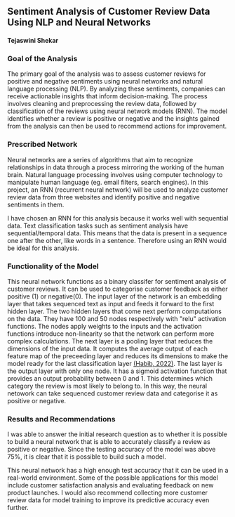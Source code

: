 ## Sentiment Analysis of Customer Review Data Using NLP and Neural Networks

#### Tejaswini Shekar

### Goal of the Analysis
The primary goal of the analysis was to assess customer reviews for positive and negative sentiments using neural networks and natural language processing (NLP). 
By analyzing these sentiments, companies can receive actionable insights that inform decision-making.
The process involves cleaning and preprocessing the review data, followed by classification of the reviews using neural network models (RNN). 
The model identifies whether a review is positive or negative and the insights gained from the analysis can then be used to recommend actions for improvement. 

### Prescribed Network
Neural networks are a series of algorithms that aim to recognize relationships in data through a process mirroring the working of the human brain. 
Natural language processing involves using computer technology to manipulate human language (eg. email filters, search engines).
In this project, an RNN (recurrent neural network) will be used to analyze customer review data from three websites and identify positive and negative sentiments in them.

I have chosen an RNN for this analysis because it works well with sequential data. 
Text classification tasks such as sentiment analysis have sequential/temporal data. 
This means that the data is present in a sequence one after the other, like words in a sentence. Therefore using an RNN would be ideal for this analysis.

### Functionality of the Model

This neural network functions as a binary classifer for sentiment analysis of customer reviews. It can be used to categorise customer feedback as either positive (1) or negative(0).
The input layer of the network is an embedding layer that takes sequenced text as input and feeds it forward to the first hidden layer. The two hidden layers that come next perform computations on the data. 
They have 100 and 50 nodes respectively with "relu" activation functions. The nodes apply weights to the inputs and the activation functions introduce non-linearity so that the network can perform more complex calculations. The next layer is a pooling layer that reduces the dimensions of the input data. It computes the average output of each feature map of the preceeding layer and reduces its dimensions to make the model ready for the last classification layer [(Habib, 2022)](#i-sources).
The last layer is the output layer with only one node. It has a sigmoid activation function that provides an output probability between 0 and 1. This determines which category the review is most likely to belong to.
In this way, the neural netowork can take sequenced customer review data and categorise it as positive or negative.

### Results and Recommendations

I was able to answer the initial research question as to whether it is possible to build a neural network that is able to accurately classify a review as positive or negative. 
Since the testing accuracy of the model was above 75%, it is clear that it is possible to build such a model.

This neural network has a high enough test accuracy that it can be used in a real-world environment.
Some of the possible applications for this model include customer satisfaction analysis and evaluating feedback on new product launches.
I would also recommend collecting more customer review data for model training to improve its predictive accuracy even further.
